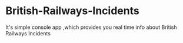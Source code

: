 # British-Railways-Incidents
It's simple console app ,which provides you real time info about British Railways Incidents
